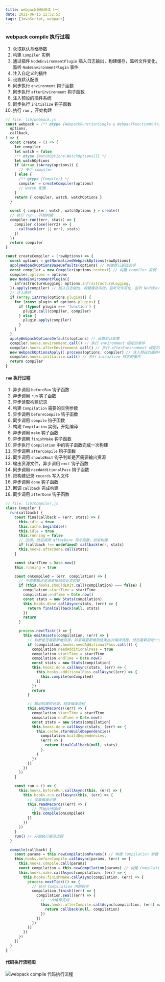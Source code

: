 ```yaml
---
title: webpack源码阅读（一）
date: 2021-06-15 12:52:53
tags: [JavaScript, webpack]
---
```


### webpack compile 执行过程

1. 获取默认基础参数
2. 构建 `Compiler` 实例
3. 通过插件 `NodeEnvironmentPlugin` 插入日志输出，构建缓存，监听文件变化，监听 `NodeEnvironmentPlugin` 事件
4. 注入自定义的插件
5. 设置默认配置
6. 同步执行 `environment` 钩子函数
7. 同步执行 `afterEnvironment` 钩子函数
8. 注入预设的插件系统
9. 同步执行 `initialize` 钩子函数
10. 执行 `run` ，开始构建

```ts
// file: lib/webpack.js
const webpack = /** @type {WebpackFunctionSingle & WebpackFunctionMulti} */ (
  options,
  callback,
) => {
  const create = () => {
    let compiler
    let watch = false
    /** @type {WatchOptions|WatchOptions[]} */
    let watchOptions
    if (Array.isArray(options)) {
      // 多个 compiler
    } else {
      /** @type {Compiler} */
      compiler = createCompiler(options)
      // watch 配置
    }
    return { compiler, watch, watchOptions }
  }

  const { compiler, watch, watchOptions } = create()
  // 执行 run ，开始构建
  compiler.run((err, stats) => {
    compiler.close((err2) => {
      callback(err || err2, stats)
    })
  })
  return compiler
}

const createCompiler = (rawOptions) => {
  const options = getNormalizedWebpackOptions(rawOptions)
  applyWebpackOptionsBaseDefaults(options) // 构建默认基础选项
  const compiler = new Compiler(options.context) // 构建 compiler 实例
  compiler.options = options
  new NodeEnvironmentPlugin({
    infrastructureLogging: options.infrastructureLogging,
  }).apply(compiler) // 插入日志输出，构建缓存系统，监听文件变化，监听 NodeEnvironmentPlugin 事件
  // 注入插件
  if (Array.isArray(options.plugins)) {
    for (const plugin of options.plugins) {
      if (typeof plugin === 'function') {
        plugin.call(compiler, compiler)
      } else {
        plugin.apply(compiler)
      }
    }
  }
  applyWebpackOptionsDefaults(options) // 设置默认配置
  compiler.hooks.environment.call() // 执行 environment 绑定的事件
  compiler.hooks.afterEnvironment.call() // 执行 afterEnvironment 绑定的事件
  new WebpackOptionsApply().process(options, compiler) // 注入预设的插件系统
  compiler.hooks.initialize.call() // 执行 initialize 绑定的事件
  return compiler
}
```

#### `run` 执行过程

1. 异步调用 `beforeRun` 钩子函数
2. 异步调用 `run` 钩子函数
3. 异步读取构建记录
4. 构建 `Compilation` 需要的实例参数
5. 异步调用 `beforeCompile` 钩子函数
6. 同步调用 `compile` 钩子函数
7. 构建 `Compilation` 实例，开始编译
8. 异步调用 `make` 钩子函数
9. 异步调用 `finishMake` 钩子函数
10. 异步执行 `Compilation` 中的钩子函数完成一次构建
11. 异步调用 `afterCompile` 钩子函数
12. 同步调用 `shouldEmit` 钩子判断是否需要输出资源
13. 输出资源文件，异步调用 `emit` 钩子函数
14. 同步调用 `needAdditionalPass` 钩子函数
15. 把构建记录 `records` 写入文件
16. 异步调用 `done` 钩子函数
17. 回调 `callback` 完成构建
18. 同步调用 `afterDone` 钩子函数

```js
// file: lib/Compiler.js
class Compiler {
  run(callback) {
    const finalCallback = (err, stats) => {
      this.idle = true
      this.cache.beginIdle()
      this.idle = true
      this.running = false
      // 回调，然后调用 afterDone 钩子函数，结束构建
      if (callback !== undefined) callback(err, stats)
      this.hooks.afterDone.call(stats)
    }

    const startTime = Date.now()
    this.running = true

    const onCompiled = (err, compilation) => {
      // 不需要输出资源直接结束此次构建
      if (this.hooks.shouldEmit.call(compilation) === false) {
        compilation.startTime = startTime
        compilation.endTime = Date.now()
        const stats = new Stats(compilation)
        this.hooks.done.callAsync(stats, (err) => {
          return finalCallback(null, stats)
        })
        return
      }

      process.nextTick(() => {
        this.emitAssets(compilation, (err) => {
          // 判断是否需要新增资源，如果需要新增则结束此次编译流程，然后重新启动一个新的编译流程
          if (compilation.hooks.needAdditionalPass.call()) {
            compilation.needAdditionalPass = true
            compilation.startTime = startTime
            compilation.endTime = Date.now()
            const stats = new Stats(compilation)
            this.hooks.done.callAsync(stats, (err) => {
              this.hooks.additionalPass.callAsync((err) => {
                this.compile(onCompiled)
              })
            })
            return
          }

          // 输出构建的记录，结束编译流程
          this.emitRecords((err) => {
            compilation.startTime = startTime
            compilation.endTime = Date.now()
            const stats = new Stats(compilation)
            this.hooks.done.callAsync(stats, (err) => {
              this.cache.storeBuildDependencies(
                compilation.buildDependencies,
                (err) => {
                  return finalCallback(null, stats)
                },
              )
            })
          })
        })
      })
    }

    const run = () => {
      this.hooks.beforeRun.callAsync(this, (err) => {
        this.hooks.run.callAsync(this, (err) => {
          // 读取编译记录
          this.readRecords((err) => {
            // 开始执行编译
            this.compile(onCompiled)
          })
        })
      })
    }
    run() // 开始执行编译进程
  }

  compile(callback) {
    const params = this.newCompilationParams() // 构建 Compilation 参数
    this.hooks.beforeCompile.callAsync(params, (err) => {
      this.hooks.compile.call(params)
      const compilation = this.newCompilation(params) // 构建 Compilation 实例，开始一次编译
      this.hooks.make.callAsync(compilation, (err) => {
        this.hooks.finishMake.callAsync(compilation, (err) => {
          process.nextTick(() => {
            // 执行 Compilation 内的钩子
            compilation.finish((err) => {
              compilation.seal((err) => {
                // 一次编译完成
                this.hooks.afterCompile.callAsync(compilation, (err) => {
                  return callback(null, compilation)
                })
              })
            })
          })
        })
      })
    })
  }
}
```

#### 代码执行流程图

![webpack compile 代码执行流程](/images/webpack-compile.png)

